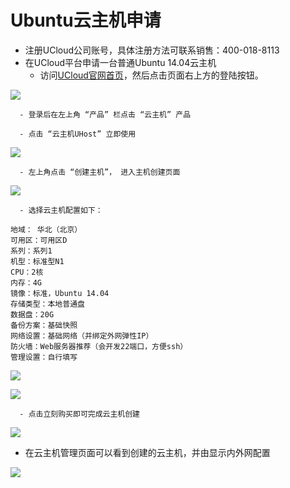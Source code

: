

# Ubuntu云主机申请

  - 注册UCloud公司账号，具体注册方法可联系销售：400-018-8113
  - 在UCloud平台申请一台普通Ubuntu 14.04云主机
	  - 访问[UCloud官网首页](https://www.ucloud.cn/)，然后点击页面右上方的登陆按钮。

![](/ai/uai-train/images/basic/登录.jpg)

	  - 登录后在左上角 “产品” 栏点击 “云主机” 产品
	
	  - 点击 “云主机UHost” 立即使用

![](/ai/uai-train/images/basic/云主机.jpg)

	  - 左上角点击 “创建主机”， 进入主机创建页面

![](/ai/uai-train/images/basic/创建主机.jpg)
	
	  - 选择云主机配置如下：
	
	地域： 华北（北京） 
	可用区：可用区D 
	系列：系列1 
	机型：标准型N1 
	CPU：2核 
	内存：4G 
	镜像：标准，Ubuntu 14.04
	存储类型：本地普通盘 
	数据盘：20G 
	备份方案：基础快照 
	网络设置：基础网络（并绑定外网弹性IP） 
	防火墙：Web服务器推荐（会开发22端口，方便ssh） 
	管理设置：自行填写 

![](/ai/uai-train/images/basic/云主机选型.jpg)
	
![](/ai/uai-train/images/basic/云主机选型2.jpg)
	
	  - 点击立刻购买即可完成云主机创建

![](/ai/uai-train/images/basic/购买.jpg)

  - 在云主机管理页面可以看到创建的云主机，并由显示内外网配置

![](/ai/uai-train/images/basic/网络ip.jpg)


